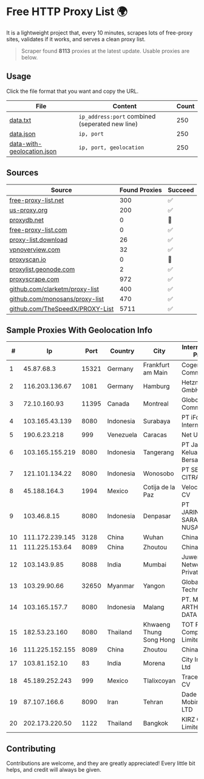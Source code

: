 
# Free HTTP Proxy List 🌍

It is a lightweight project that, every 10 minutes, scrapes lots of free-proxy sites, validates if it works, and serves a clean proxy list.


> Scraper found **8113** proxies at the latest update. Usable proxies are below.

## Usage

Click the file format that you want and copy the URL.


|File|Content|Count|
|----|-------|-----|
|[data.txt](https://raw.githubusercontent.com/themiralay/Proxy-List-World/master/data.txt)|`ip_address:port` combined (seperated new line)|250|
|[data.json](https://raw.githubusercontent.com/themiralay/Proxy-List-World/master/data.json)|`ip, port`|250|
|[data-with-geolocation.json](https://raw.githubusercontent.com/themiralay/Proxy-List-World/master/data-with-geolocation.json)|`ip, port, geolocation`|250|

## Sources

|Source|Found Proxies|Succeed|
|------|-------------|-------|
|[free-proxy-list.net](https://free-proxy-list.net)|300|✅|
|[us-proxy.org](https://www.us-proxy.org)|200|✅|
|[proxydb.net](http://proxydb.net)|0|🚫|
|[free-proxy-list.com](https://free-proxy-list.com/?page=&port=&type%5B%5D=http&type%5B%5D=https&up_time=0&search=Search)|0|✅|
|[proxy-list.download](https://www.proxy-list.download/HTTP)|26|✅|
|[vpnoverview.com](https://vpnoverview.com/privacy/anonymous-browsing/free-proxy-servers)|32|✅|
|[proxyscan.io](https://www.proxyscan.io)|0|🚫|
|[proxylist.geonode.com](https://proxylist.geonode.com/api/proxy-list?limit=300&page=1&sort_by=lastChecked&sort_type=desc&protocols=http,https)|2|✅|
|[proxyscrape.com](https://api.proxyscrape.com/v2/?request=displayproxies&protocol=http&timeout=10000&country=all&ssl=all&anonymity=all)|972|✅|
|[github.com/clarketm/proxy-list](https://raw.githubusercontent.com/clarketm/proxy-list/master/proxy-list-raw.txt)|400|✅|
|[github.com/monosans/proxy-list](https://raw.githubusercontent.com/monosans/proxy-list/main/proxies/http.txt)|470|✅|
|[github.com/TheSpeedX/PROXY-List](https://raw.githubusercontent.com/TheSpeedX/PROXY-List/master/http.txt)|5711|✅|


## Sample Proxies With Geolocation Info

|#|Ip|Port|Country|City|Internet Service Provider|
|-|--|----|-------|----|-------------------------|
|1|45.87.68.3|15321|Germany|Frankfurt am Main|Cogent Communications|
|2|116.203.136.67|1081|Germany|Hamburg|Hetzner Online GmbH|
|3|72.10.160.93|11395|Canada|Montreal|GloboTech Communications|
|4|103.165.43.139|8080|Indonesia|Surabaya|PT iForte Global Internet|
|5|190.6.23.218|999|Venezuela|Caracas|Net Uno|
|6|103.165.155.219|8080|Indonesia|Tangerang|PT Jaringan Keluarga Bersama|
|7|121.101.134.22|8080|Indonesia|Wonosobo|PT SELARAS CITRA TERABIT|
|8|45.188.164.3|1994|Mexico|Cotija de la Paz|Velocom SA De CV|
|9|103.46.8.15|8080|Indonesia|Denpasar|PT JARINGANKU SARANA NUSANTARA|
|10|111.172.239.145|3128|China|Wuhan|China Telecom|
|11|111.225.153.64|8089|China|Zhoutou|China Telecom|
|12|103.143.9.85|8088|India|Mumbai|Juweriyah Networks Private Limited|
|13|103.29.90.66|32650|Myanmar|Yangon|Global Technology Co|
|14|103.165.157.7|8080|Indonesia|Malang|PT. MEGA ARTHA LINTAS DATA|
|15|182.53.23.160|8080|Thailand|Khwaeng Thung Song Hong|TOT Public Company Limited|
|16|111.225.152.155|8089|China|Zhoutou|China Telecom|
|17|103.81.152.10|83|India|Morena|City Infosol Pvt Ltd|
|18|45.189.252.243|999|Mexico|Tlalixcoyan|Tracered SA De CV|
|19|87.107.166.6|8090|Iran|Tehran|Dade Pardazi Mobinhost Co LTD|
|20|202.173.220.50|1122|Thailand|Bangkok|KIRZ Company Limited|



## Contributing

Contributions are welcome, and they are greatly appreciated! Every
little bit helps, and credit will always be given.

